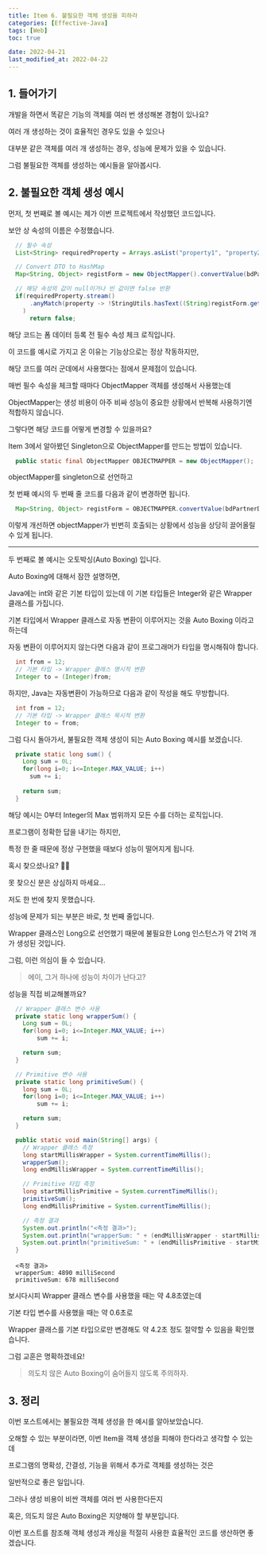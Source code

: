 ```yaml
---
title: Item 6. 불필요한 객체 생성을 피하라
categories: [Effective-Java]
tags: [Web]
toc: true

date: 2022-04-21
last_modified_at: 2022-04-22
---
```


## 1. 들어가기

개발을 하면서 똑같은 기능의 객체를 여러 번 생성해본 경험이 있나요?

여러 개 생성하는 것이 효율적인 경우도 있을 수 있으나

대부분 같은 객체를 여러 개 생성하는 경우, 성능에 문제가 있을 수 있습니다.

그럼 불필요한 객체를 생성하는 예시들을 알아봅시다.

## 2. 불필요한 객체 생성 예시

먼저, 첫 번째로 볼 예시는 제가 이번 프로젝트에서 작성했던 코드입니다.

보안 상 속성의 이름은 수정했습니다.

```java
  // 필수 속성
  List<String> requiredProperty = Arrays.asList("property1", "property2", "property3", "property4", "property5");

  // Convert DTO to HashMap
  Map<String, Object> registForm = new ObjectMapper().convertValue(bdPartnerDto, HashMap.class);

  // 해당 속성의 값이 null이거나 빈 값이면 false 반환
  if(requiredProperty.stream()
      .anyMatch(property -> !StringUtils.hasText((String)registForm.get(property)))
    )
      return false;
```

해당 코드는 폼 데이터 등록 전 필수 속성 체크 로직입니다.

이 코드를 예시로 가지고 온 이유는 기능상으로는 정상 작동하지만,

해당 코드를 여러 군데에서 사용했다는 점에서 문제점이 있습니다.

매번 필수 속성을 체크할 때마다 ObjectMapper 객체를 생성해서 사용했는데

ObjectMapper는 생성 비용이 아주 비싸 성능이 중요한 상황에서 반복해 사용하기엔 적합하지 않습니다.

그렇다면 해당 코드를 어떻게 변경할 수 있을까요?

Item 3에서 알아봤던 Singleton으로 ObjectMapper를 만드는 방법이 있습니다.

```java
  public static final ObjectMapper OBJECTMAPPER = new ObjectMapper();
```

objectMapper를 singleton으로 선언하고

첫 번째 예시의 두 번째 줄 코드를 다음과 같이 변경하면 됩니다.

```java
  Map<String, Object> registForm = OBJECTMAPPER.convertValue(bdPartnerDto, HashMap.class);
```

이렇게 개선하면 objectMapper가 빈번히 호출되는 상황에서 성능을 상당히 끌어올릴 수 있게 됩니다.

<hr>
두 번째로 볼 예시는 오토박싱(Auto Boxing) 입니다.

Auto Boxing에 대해서 잠깐 설명하면,

Java에는 int와 같은 기본 타입이 있는데 이 기본 타입들은 Integer와 같은 Wrapper 클래스를 가집니다.

기본 타입에서 Wrapper 클래스로 자동 변환이 이루어지는 것을 Auto Boxing 이라고 하는데

자동 변환이 이루어지지 않는다면 다음과 같이 프로그래머가 타입을 명시해줘야 합니다.

```java
  int from = 12;
  // 기본 타입 -> Wrapper 클래스 명시적 변환
  Integer to = (Integer)from;
```

하지만, Java는 자동변환이 가능하므로 다음과 같이 작성을 해도 무방합니다.

```java
  int from = 12;
  // 기본 타입 -> Wrapper 클래스 묵시적 변환
  Integer to = from;
```

그럼 다시 돌아가서, 불필요한 객체 생성이 되는 Auto Boxing 예시를 보겠습니다.

```java
  private static long sum() {
    Long sum = 0L;
    for(long i=0; i<=Integer.MAX_VALUE; i++)
      sum += i;
    
    return sum;
  }
```

해당 예시는 0부터 Integer의 Max 범위까지 모든 수를 더하는 로직입니다.

프로그램이 정확한 답을 내기는 하지만,

특정 한 줄 때문에 정상 구현했을 때보다 성능이 떨어지게 됩니다.

혹시 찾으셨나요? 🤔🤔

못 찾으신 분은 상심하지 마세요...

저도 한 번에 찾지 못했습니다.

성능에 문제가 되는 부분은 바로, 첫 번째 줄입니다.

Wrapper 클래스인 Long으로 선언했기 때문에 불필요한 Long 인스턴스가 약 21억 개가 생성된 것입니다.

그럼, 이런 의심이 들 수 있습니다.

> 에이, 그거 하나에 성능이 차이가 난다고?

성능을 직접 비교해볼까요?

```java
  // Wrapper 클래스 변수 사용
  private static long wrapperSum() {
    Long sum = 0L;
    for(long i=0; i<=Integer.MAX_VALUE; i++)
        sum += i;

    return sum;
  }

  // Primitive 변수 사용
  private static long primitiveSum() {
    long sum = 0L;
    for(long i=0; i<=Integer.MAX_VALUE; i++)
        sum += i;

    return sum;
  }

  public static void main(String[] args) {
    // Wrapper 클래스 측정
    long startMillisWrapper = System.currentTimeMillis();
    wrapperSum();
    long endMillisWrapper = System.currentTimeMillis();

    // Primitive 타입 측정
    long startMillisPrimitive = System.currentTimeMillis();
    primitiveSum();
    long endMillisPrimitive = System.currentTimeMillis();

    // 측정 결과
    System.out.println("<측정 결과>");
    System.out.println("wrapperSum: " + (endMillisWrapper - startMillisWrapper) + " milliSecond");
    System.out.println("primitiveSum: " + (endMillisPrimitive - startMillisPrimitive) + " milliSecond");
  }
```

```
  <측정 결과>
  wrapperSum: 4890 milliSecond
  primitiveSum: 678 milliSecond
```

보시다시피 Wrapper 클래스 변수를 사용했을 때는 약 4.8초였는데

기본 타입 변수를 사용했을 때는 약 0.6초로

Wrapper 클래스를 기본 타입으로만 변경해도 약 4.2초 정도 절약할 수 있음을 확인했습니다. 

그럼 교훈은 명확하겠네요!

> 의도치 않은 Auto Boxing이 숨어들지 않도록 주의하자.

## 3. 정리

이번 포스트에서는 불필요한 객체 생성을 한 예시를 알아보았습니다.

오해할 수 있는 부분이라면, 이번 Item을 객체 생성을 피해야 한다라고 생각할 수 있는데

프로그램의 명확성, 간결성, 기능을 위해서 추가로 객체를 생성하는 것은

일반적으로 좋은 일입니다.

그러나 생성 비용이 비싼 객체를 여러 번 사용한다든지

혹은, 의도치 않은 Auto Boxing은 지양해야 할 부분입니다.

이번 포스트를 참조해 객체 생성과 캐싱을 적절히 사용한 효율적인 코드를 생산하면 좋겠습니다.